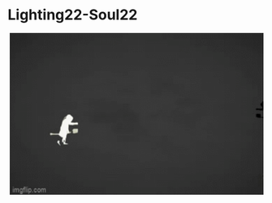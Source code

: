 # Lighting22-Soul22
<p><img align="right" src="https://github.com/whynames/Lighting22-Soul22/blob/main/5z075r.gif" width="500" height="320" /></p>
